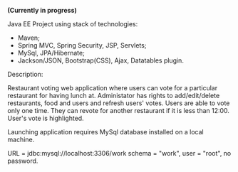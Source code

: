 **(Currently in progress)**

Java EE Project using stack of technologies:

- Maven;
- Spring MVC, Spring Security, JSP, Servlets;
- MySql, JPA/Hibernate;
- Jackson/JSON, Bootstrap(CSS), Ajax, Datatables plugin.

Description:

Restaurant voting web application where users can vote for a particular restaurant for having lunch at.
Administator has rights to add/edit/delete restaurants, food and users and refresh users' votes.
Users are able to vote only one time. They can revote for another restaurant if it is less than 12:00. User's vote is highlighted.

Launching application requires MySql database installed on a local machine. 

URL = jdbc:mysql://localhost:3306/work
schema = "work", user = "root", no password.


